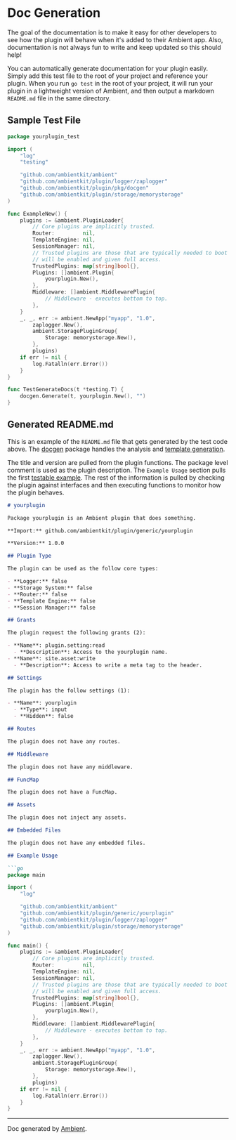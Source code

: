 # Doc Generation

The goal of the documentation is to make it easy for other developers to see how the plugin will behave when it's added to their Ambient app. Also, documentation is not always fun to write and keep updated so this should help!

You can automatically generate documentation for your plugin easily. Simply add this test file to the root of your project and reference your plugin. When you run `go test` in the root of your project, it will run your plugin in a lightweight version of Ambient, and then output a markdown `README.md` file in the same directory.


## Sample Test File

```go title="yourplugin_test.go"
package yourplugin_test

import (
	"log"
	"testing"

	"github.com/ambientkit/ambient"
	"github.com/ambientkit/plugin/logger/zaplogger"
	"github.com/ambientkit/plugin/pkg/docgen"
	"github.com/ambientkit/plugin/storage/memorystorage"
)

func ExampleNew() {
	plugins := &ambient.PluginLoader{
		// Core plugins are implicitly trusted.
		Router:         nil,
		TemplateEngine: nil,
		SessionManager: nil,
		// Trusted plugins are those that are typically needed to boot so they
		// will be enabled and given full access.
		TrustedPlugins: map[string]bool{},
		Plugins: []ambient.Plugin{
			yourplugin.New(),
		},
		Middleware: []ambient.MiddlewarePlugin{
			// Middleware - executes bottom to top.
		},
	}
	_, _, err := ambient.NewApp("myapp", "1.0",
		zaplogger.New(),
		ambient.StoragePluginGroup{
			Storage: memorystorage.New(),
		},
		plugins)
	if err != nil {
		log.Fatalln(err.Error())
	}
}

func TestGenerateDocs(t *testing.T) {
	docgen.Generate(t, yourplugin.New(), "")
}

```

## Generated README.md

This is an example of the `README.md` file that gets generated by the test code above. The [docgen](https://github.com/ambientkit/plugin/tree/main/pkg/docgen) package handles the analysis and [template generation](https://github.com/ambientkit/plugin/blob/main/pkg/docgen/template.tmpl).

The title and version are pulled from the plugin functions. The package level comment is used as the plugin description. The `Example Usage` section pulls the first [testable example](https://go.dev/blog/examples). The rest of the information is pulled by checking the plugin against interfaces and then executing functions to monitor how the plugin behaves.

```md title="README.md"
# yourplugin

Package yourplugin is an Ambient plugin that does something.

**Import:** github.com/ambientkit/plugin/generic/yourplugin

**Version:** 1.0.0

## Plugin Type

The plugin can be used as the follow core types:

- **Logger:** false
- **Storage System:** false
- **Router:** false
- **Template Engine:** false
- **Session Manager:** false

## Grants

The plugin request the following grants (2):

- **Name**: plugin.setting:read
  - **Description**: Access to the yourplugin name.
- **Name**: site.asset:write
  - **Description**: Access to write a meta tag to the header.

## Settings

The plugin has the follow settings (1):

- **Name**: yourplugin
  - **Type**: input
  - **Hidden**: false

## Routes

The plugin does not have any routes.

## Middleware

The plugin does not have any middleware.

## FuncMap

The plugin does not have a FuncMap.

## Assets

The plugin does not inject any assets.

## Embedded Files

The plugin does not have any embedded files.

## Example Usage

```go
package main

import (
	"log"

	"github.com/ambientkit/ambient"
	"github.com/ambientkit/plugin/generic/yourplugin"
	"github.com/ambientkit/plugin/logger/zaplogger"
	"github.com/ambientkit/plugin/storage/memorystorage"
)

func main() {
	plugins := &ambient.PluginLoader{
		// Core plugins are implicitly trusted.
		Router:         nil,
		TemplateEngine: nil,
		SessionManager: nil,
		// Trusted plugins are those that are typically needed to boot so they
		// will be enabled and given full access.
		TrustedPlugins: map[string]bool{},
		Plugins: []ambient.Plugin{
			yourplugin.New(),
		},
		Middleware: []ambient.MiddlewarePlugin{
			// Middleware - executes bottom to top.
		},
	}
	_, _, err := ambient.NewApp("myapp", "1.0",
		zaplogger.New(),
		ambient.StoragePluginGroup{
			Storage: memorystorage.New(),
		},
		plugins)
	if err != nil {
		log.Fatalln(err.Error())
	}
}
```

---

Doc generated by [Ambient](https://ambientkit.github.io/docs/).
```